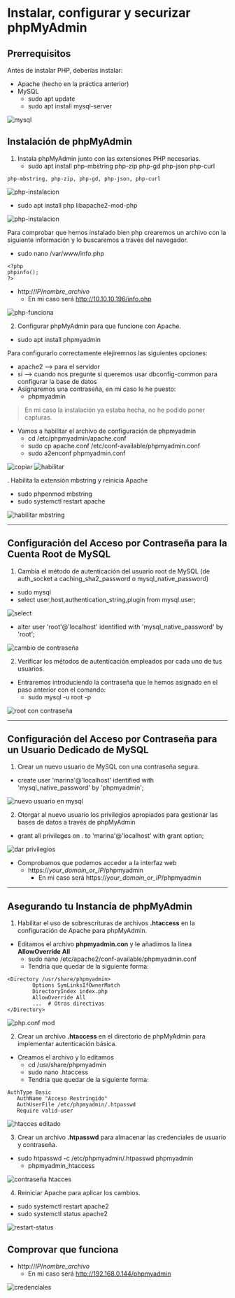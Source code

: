 # Instalar, configurar y securizar phpMyAdmin

## Prerrequisitos
Antes de instalar PHP, deberías instalar:
* Apache (hecho en la práctica anterior)
* MySQL
  * sudo apt update
  * sudo apt install mysql-server

![mysql](mysql-server.png)


## Instalación de phpMyAdmin
1. Instala phpMyAdmin junto con las extensiones PHP necesarias.
    * sudo apt install php-mbstring php-zip php-gd php-json php-curl
```
php-mbstring, php-zip, php-gd, php-json, php-curl
```
![php-instalacion](instalar-php.png)

  * sudo apt install php libapache2-mod-php

![php-instalacion](mas-php.png)

Para comprobar que hemos instalado bien php crearemos un archivo con la siguiente información y lo buscaremos a través del navegador.
* sudo nano /var/www/info.php
```
<?php
phpinfo();
?>
```
  * http://*IP*/*nombre_archivo*
    * En mi caso será http://10.10.10.196/info.php
  
![php-funciona](funciona-php.png)

2. Configurar phpMyAdmin para que funcione con Apache.
  * sudo apt install phpmyadmin

Para configurarlo correctamente elejiremnos las siguientes opciones:

  * apache2 --> para el servidor
  * sí --> cuando nos pregunte si queremos usar dbconfig-common para configurar la base de datos
  * Asignaremos una contraseña, en mi caso le he puesto:
    * phpmyadmin
> En mi caso la instalación ya estaba hecha, no he podido poner capturas.
  * Vamos a habilitar el archivo de configuración de phpmyadmin
    * cd /etc/phpmyadmin/apache.conf
    * sudo cp apache.conf /etc/conf-available/phpmyadmin.conf
    * sudo a2enconf phpmyadmin.conf

![copiar](copiar-apache.conf.png)
![habilitar](habilitar-phpmyadmin.conf.png)


. Habilita la extensión mbstring y reinicia Apache
  * sudo phpenmod mbstring
  * sudo systemctl restart apache

![habilitar mbstring](habilitar-mbstring.png)

------------------------------------------------------------------------

## Configuración del Acceso por Contraseña para la Cuenta Root de MySQL
1. Cambia el método de autenticación del usuario root de MySQL (de auth_socket a caching_sha2_password o mysql_native_password)
  * sudo mysql
  * select user,host,authentication_string,plugin from mysql.user;

![select](select.png)
  * alter user 'root'@'localhost' identified with 'mysql_native_password' by 'root';

![cambio de contraseña](contraseña-mysql-root.png)


2. Verificar los métodos de autenticación empleados por cada uno de tus usuarios.
  * Entraremos introduciendo la contraseña que le hemos asignado en el paso anterior con el comando:
    * sudo mysql -u root -p

![root con contraseña](mysql-root-contraseña.png)



------------------------------------------------------------------------

## Configuración del Acceso por Contraseña para un Usuario Dedicado de MySQL
1. Crear un nuevo usuario de MySQL con una contraseña segura.
* create user 'marina'@'localhost' identified with 'mysql_native_password' by 'phpmyadmin'; 

![nuevo usuario en mysql](nuevo-user-mysql.png)



2. Otorgar al nuevo usuario los privilegios apropiados para gestionar las bases de datos a través de phpMyAdmin
* grant all privileges on *.* to 'marina'@'localhost' with grant option;

![dar privilegios](privilegios.png)

* Comprobamos que podemos acceder a la interfaz web
  * https://*your_domain_or_IP*/phpmyadmin
    * En mi caso será https://*your_domain_or_IP*/phpmyadmin

------------------------------------------------------------------------

## Asegurando tu Instancia de phpMyAdmin
1. Habilitar el uso de sobrescrituras de archivos **.htaccess** en la configuración de Apache para phpMyAdmin.
  * Editamos el archivo **phpmyadmin.con** y le añadimos la línea **AllowOverride All**
    * sudo nano /etc/apache2/conf-available/phpmyadmin.conf
    * Tendria que quedar de la siguiente forma:
```
<Directory /usr/share/phpmyadmin>
        Options SymLinksIfOwnerMatch
        DirectoryIndex index.php
        AllowOverride All
        ...  # Otras directivas
</Directory>
```
![php.conf mod](modificado-php.conf.png)



2. Crear un archivo **.htaccess** en el directorio de phpMyAdmin para implementar autenticación básica.
  * Creamos el archivo y lo editamos
    * cd /usr/share/phpmyadmin
    * sudo nano .htaccess
    * Tendria que quedar de la siguiente forma:
```
AuthType Basic
   AuthName "Acceso Restringido"
   AuthUserFile /etc/phpmyadmin/.htpasswd
   Require valid-user
```
![htacces editado](.htacces-editado.png)


3. Crear un archivo **.htpasswd** para almacenar las credenciales de usuario y contraseña.
  * sudo htpasswd -c /etc/phpmyadmin/.htpasswd phpmyadmin
    * phpmyadmin_htaccess

![contraseña htacces](contra-htacces.png)


4. Reiniciar Apache para aplicar los cambios.
  * sudo systemctl restart apache2
  * sudo systemctl status apache2

![restart-status](restart-status-apache.png)


## Comprovar que funciona
* http://*IP*/*nombre_archivo*
    * En mi caso será http://192.168.0.144/phpmyadmin

![credenciales](credenciales.png)